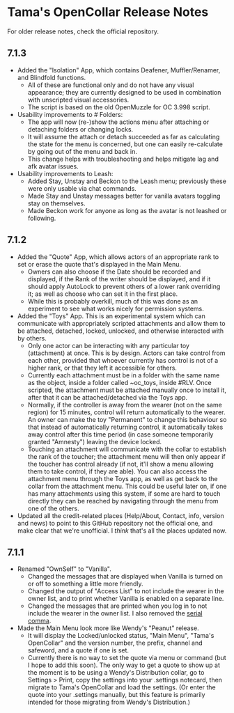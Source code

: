 # Tama's OpenCollar Release Notes

For older release notes, check the official repository.

## 7.1.3

- Added the "Isolation" App, which contains Deafener, Muffler/Renamer, and Blindfold functions.
  - All of these are functional only and do not have any visual appearance; they are currently designed to be used in combination with unscripted visual accessories.
  - The script is based on the old OpenMuzzle for OC 3.998 script.
- Usability improvements to # Folders:
  - The app will now (re-)show the actions menu after attaching or detaching folders or changing locks.
  - It will assume the attach or detach succeeded as far as calculating the state for the menu is concerned, but one can easily re-calculate by going out of the menu and back in.
  - This change helps with troubleshooting and helps mitigate lag and afk avatar issues.
- Usability improvements to Leash:
  - Added Stay, Unstay and Beckon to the Leash menu; previously these were only usable via chat commands.
  - Made Stay and Unstay messages better for vanilla avatars toggling stay on themselves.
  - Made Beckon work for anyone as long as the avatar is not leashed or following.

## 7.1.2

- Added the "Quote" App, which allows actors of an appropriate rank to set or erase the quote that's displayed in the Main Menu.
  - Owners can also choose if the Date should be recorded and displayed, if the Rank of the writer should be displayed, and if it should apply AutoLock to prevent others of a lower rank overriding it; as well as choose who can set it in the first place.
  - While this is probably overkill, much of this was done as an experiment to see what works nicely for permission systems.
- Added the "Toys" App. This is an experimental system which can communicate with appropriately scripted attachments and allow them to be attached, detached, locked, unlocked, and otherwise interacted with by others.
  - Only one actor can be interacting with any particular toy (attachment) at once. This is by design. Actors can take control from each other, provided that whoever currently has control is not of a higher rank, or that they left it accessible for others.
  - Currently each attachment must be in a folder with the same name as the object, inside a folder called ~oc_toys, inside #RLV. Once scripted, the attachment must be attached manually once to install it, after that it can be attached/detached via the Toys app.
  - Normally, if the controller is away from the wearer (not on the same region) for 15 minutes, control will return automatically to the wearer. An owner can make the toy "Permanent" to change this behaviour so that instead of automatically returning control, it automatically takes away control after this time period (in case someone temporarily granted "Amnesty") leaving the device locked.
  - Touching an attachment will communicate with the collar to establish the rank of the toucher; the attachment menu will then only appear if the toucher has control already (if not, it'll show a menu allowing them to take control, if they are able). You can also access the attachment menu through the Toys app, as well as get back to the collar from the attachment menu. This could be useful later on, if one has many attachments using this system, if some are hard to touch directly they can be reached by navigating through the menu from one of the others.
- Updated all the credit-related places (Help/About, Contact, info, version and news) to point to this GitHub repository not the official one, and make clear that we're unofficial. I *think* that's all the places updated now.

## 7.1.1

- Renamed "OwnSelf" to "Vanilla".
  - Changed the messages that are displayed when Vanilla is turned on or off to something a little more friendly.
  - Changed the output of "Access List" to not include the wearer in the owner list, and to print whether Vanilla is enabled on a separate line.
  - Changed the messages that are printed when you log in to not include the wearer in the owner list. I also removed the [serial comma](https://en.wikipedia.org/wiki/Serial_comma).
- Made the Main Menu look more like Wendy's "Peanut" release.
  - It will display the Locked/unlocked status, "Main Menu", "Tama's OpenCollar" and the version number, the prefix, channel and safeword, and a quote if one is set.
  - Currently there is no way to set the quote via menu or command (but I hope to add this soon). The only way to get a quote to show up at the moment is to be using a Wendy's Distribution collar, go to Settings > Print, copy the settings into your .settings notecard, then migrate to Tama's OpenCollar and load the settings. (Or enter the quote into your .settings manually, but this feature is primarily intended for those migrating from Wendy's Distribution.)
